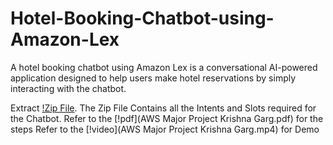 # Hotel-Booking-Chatbot-using-Amazon-Lex
A hotel booking chatbot using Amazon Lex is a conversational AI-powered application designed to help users make hotel reservations by simply interacting with the chatbot. 

Extract [!Zip File](HotelBooking-DRAFT-DRPIFKVKRJ-LexJson.zip). The Zip File Contains all the Intents and Slots required for the Chatbot.
Refer to the [!pdf](AWS Major Project Krishna Garg.pdf) for the steps
Refer to the [!video](AWS Major Project Krishna Garg.mp4) for Demo
